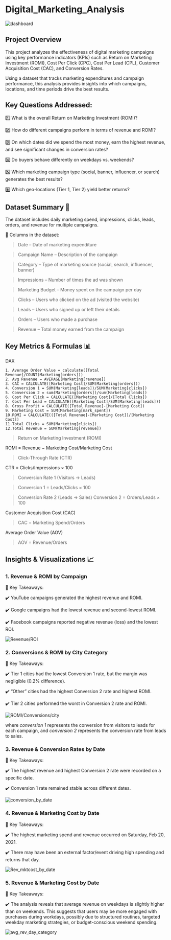 # Digital_Marketing_Analysis

![dashboard](https://github.com/OlanikeCJ/Digital_Marketing_Analysis/blob/main/Images%20-%20DigiMakting/digital_mkt-dashboard.png?raw=true)

## Project Overview

This project analyzes the effectiveness of digital marketing campaigns using key performance indicators (KPIs) such as Return on Marketing Investment (ROMI), Cost Per Click (CPC), Cost Per Lead (CPL), Customer Acquisition Cost (CAC), and Conversion Rates.

Using a dataset that tracks marketing expenditures and campaign performance, this analysis provides insights into which campaigns, locations, and time periods drive the best results.


## Key Questions Addressed:

1️⃣ What is the overall Return on Marketing Investment (ROMI)?

2️⃣ How do different campaigns perform in terms of revenue and ROMI?

3️⃣ On which dates did we spend the most money, earn the highest revenue, and see significant changes in conversion rates?

4️⃣ Do buyers behave differently on weekdays vs. weekends?

5️⃣ Which marketing campaign type (social, banner, influencer, or search) generates the best results?

6️⃣ Which geo-locations (Tier 1, Tier 2) yield better returns?

## Dataset Summary 📂
The dataset includes daily marketing spend, impressions, clicks, leads, orders, and revenue for multiple campaigns.

🔹 Columns in the dataset:

> Date – Date of marketing expenditure

> Campaign Name – Description of the campaign

> Category – Type of marketing source (social, search, influencer, banner)

> Impressions – Number of times the ad was shown

> Marketing Budget – Money spent on the campaign per day

> Clicks – Users who clicked on the ad (visited the website)

> Leads – Users who signed up or left their details

> Orders – Users who made a purchase

> Revenue – Total money earned from the campaign

## Key Metrics & Formulas 📊

DAX
```
1. Average Order Value = calculate([Total Revenue]/COUNT(Marketing[orders]))
2. Avg Revenue = AVERAGE(Marketing[revenue])
3. CAC = CALCULATE([Marketing Cost]/SUM(Marketing[orders]))
4. Conversion 1 = SUM(Marketing[leads])/SUM(Marketing[clicks])
5. Conversion 2 = sum(Marketing[orders])/sum(Marketing[leads])
6. Cost Per Click = CALCULATE([Marketing Cost]/[Total Clicks])
7. Cost Per Lead = CALCULATE([Marketing Cost]/SUM(Marketing[leads]))
8. Gross Profit = CALCULATE([Total Revenue]-[Marketing Cost])
9. Marketing Cost = SUM(Marketing[mark_spent])
10.ROMI = CALCULATE(([Total Revenue]-[Marketing Cost])/[Marketing Cost])
11.Total Clicks = SUM(Marketing[clicks])
12.Total Revenue = SUM(Marketing[revenue])

```


> Return on Marketing Investment (ROMI)

ROMI = Revenue − Marketing Cost/Marketing Cost
​
> Click-Through Rate (CTR)

CTR = Clicks/Impressions × 100

> Conversion Rate 1 (Visitors → Leads)

> Conversion 1 = Leads/Clicks × 100

> Conversion Rate 2 (Leads → Sales)
> Conversion 2 = Orders/Leads × 100

Customer Acquisition Cost (CAC)

> CAC = Marketing Spend/Orders

Average Order Value (AOV)

> AOV = Revenue/Orders
​
 



## Insights & Visualizations 📈

### 1. Revenue & ROMI by Campaign

📌 Key Takeaways:

✔️ YouTube campaigns generated the highest revenue and ROMI.

✔️ Google campaigns had the lowest revenue and second-lowest ROMI.

✔️ Facebook campaigns reported negative revenue (loss) and the lowest ROI.

![Revenue/ROI](https://github.com/OlanikeCJ/Digital_Marketing_Analysis/blob/main/Images%20-%20DigiMakting/revenue_roi.png)


### 2. Conversions & ROMI by City Category

📌 Key Takeaways:

✔️ Tier 1 cities had the lowest Conversion 1 rate, but the margin was negligible (0.2% difference).

✔️ “Other” cities had the highest Conversion 2 rate and highest ROMI.

✔️ Tier 2 cities performed the worst in Conversion 2 rate and ROMI.

![ROMI/Conversions/city](https://github.com/OlanikeCJ/Digital_Marketing_Analysis/blob/main/Images%20-%20DigiMakting/conv_city_category.png?raw=true)

where 
*conversion 1* represents the conversion from visitors to leads for each campaign, and 
*conversion 2* represents the conversion rate from leads to sales. 


### 3. Revenue & Conversion Rates by Date

📌 Key Takeaways:

✔️ The highest revenue and highest Conversion 2 rate were recorded on a specific date.

✔️ Conversion 1 rate remained stable across different dates.

![conversion_by_date](https://github.com/OlanikeCJ/Digital_Marketing_Analysis/blob/main/conversion_by_date.png?raw=true)


### 4. Revenue & Marketing Cost by Date

📌 Key Takeaways:

✔️ The highest marketing spend and revenue occurred on Saturday, Feb 20, 2021.

✔️ There may have been an external factor/event driving high spending and returns that day.

![Rev_mktcost_by_date](https://github.com/OlanikeCJ/Digital_Marketing_Analysis/blob/main/Images%20-%20DigiMakting/rev_and_mkt_cost%20_by_date.png?raw=true)


### 5. Revenue & Marketing Cost by Date

📌 Key Takeaways:

✔️ The analysis reveals that average revenue on weekdays is slightly higher than on weekends. This suggests that users may be more engaged with purchases during workdays, possibly due to structured routines, targeted weekday marketing strategies, or budget-conscious weekend spending. 

![avg_rev_day_category](https://github.com/OlanikeCJ/Digital_Marketing_Analysis/blob/main/Images%20-%20DigiMakting/avg_rev_by_day_category.png?raw=true)





